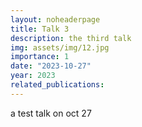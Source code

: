 ```yaml
---
layout: noheaderpage
title: Talk 3
description: the third talk
img: assets/img/12.jpg
importance: 1
date: "2023-10-27"
year: 2023
related_publications: 
---
```


a test talk on oct 27
